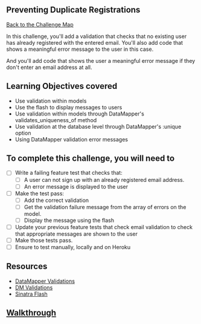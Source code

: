 ## Preventing Duplicate Registrations

[Back to the Challenge Map](00_challenge_map.md)

In this challenge, you'll add a validation that checks that no existing user has already registered with the entered email.  You'll also add code that shows a meaningful error message to the user in this case.

And you'll add code that shows the user a meaningful error message if they don't enter an email address at all.

## Learning Objectives covered

* Use validation within models
* Use the flash to display messages to users
* Use validation within models through DataMapper's validates_uniqueness_of method
* Use validation at the database level through DataMapper's :unique option
* Using DataMapper validation error messages

## To complete this challenge, you will need to

- [ ] Write a failing feature test that checks that:
  - [ ] A user can not sign up with an already registered email address.
  - [ ] An error message is displayed to the user
- [ ] Make the test pass:
  - [ ] Add the correct validation
  - [ ] Get the validation failure message from the array of errors on the model.
  - [ ] Display the message using the flash
- [ ] Update your previous feature tests that check email validation to check that appropriate messages are shown to the user
- [ ] Make those tests pass.
- [ ] Ensure to test manually, locally and on Heroku

## Resources

* [DataMapper Validations](http://datamapper.org/docs/validations.html)
* [DM Validations](https://github.com/datamapper/dm-validations)
* [Sinatra Flash](https://github.com/SFEley/sinatra-flash)

## [Walkthrough](walkthroughs/22.md)
